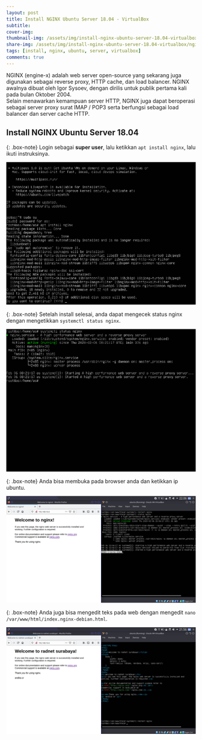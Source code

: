 ```yaml
---
layout: post
title: Install NGINX Ubuntu Server 18.04 - VirtualBox
subtitle: 
cover-img: 
thumbnail-img: /assets/img/install-nginx-ubuntu-server-18.04-virtualbox/nginx.png
share-img: /assets/img/install-nginx-ubuntu-server-18.04-virtualbox/nginx.png
tags: [install, nginx, ubuntu, server, virtualbox]
comments: true
---
```


NGINX (engine-x) adalah web server open-source yang sekarang juga digunakan sebagai reverse proxy, HTTP cache, dan load balancer. NGINX awalnya dibuat oleh Igor Sysoev, dengan dirilis untuk publik pertama kali pada bulan Oktober 2004.  
Selain menawarkan kemampuan server HTTP, NGINX juga dapat beroperasi sebagai server proxy surat IMAP / POP3 serta berfungsi sebagai load balancer dan server cache HTTP.

## Install NGINX Ubuntu Server 18.04

{: .box-note}
Login sebagai **super user**, lalu ketikkan `apt install nginx`, lalu ikuti instruksinya.

![nginx-ubuntu-1](/assets/img/install-nginx-ubuntu-server-18.04-virtualbox/nginx-ubuntu-1.png)

{: .box-note}
Setelah install selesai, anda dapat mengecek status nginx dengan mengetikkan `systemctl status nginx`.

![nginx-ubuntu-2](/assets/img/install-nginx-ubuntu-server-18.04-virtualbox/nginx-ubuntu-2.png)

{: .box-note}
Anda bisa membuka pada browser anda dan ketikkan ip ubuntu.

![nginx-ubuntu-3](/assets/img/install-nginx-ubuntu-server-18.04-virtualbox/nginx-ubuntu-3.png)

{: .box-note}
Anda juga bisa mengedit teks pada web dengan mengedit `nano /var/www/html/index.nginx-debian.html`.

![nginx-ubuntu-4](/assets/img/install-nginx-ubuntu-server-18.04-virtualbox/nginx-ubuntu-4.png)
